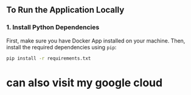 
## To Run the Application Locally

### 1. Install Python Dependencies

First, make sure you have Docker App installed on your machine. Then, install the required dependencies using `pip`:

```bash
pip install -r requirements.txt
```
# can also visit my google cloud
